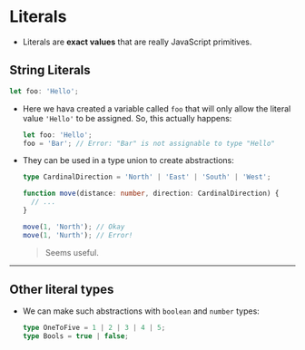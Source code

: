 # Literals

- Literals are **exact values** that are really JavaScript primitives.

## String Literals

```ts
let foo: 'Hello';
```

- Here we hava created a variable called `foo` that will only allow the literal value `'Hello'` to be assigned. So, this actually happens:

  ```ts
  let foo: 'Hello';
  foo = 'Bar'; // Error: "Bar" is not assignable to type "Hello"
  ```

- They can be used in a type union to create abstractions:

  ```ts
  type CardinalDirection = 'North' | 'East' | 'South' | 'West';

  function move(distance: number, direction: CardinalDirection) {
    // ...
  }

  move(1, 'North'); // Okay
  move(1, 'Nurth'); // Error!
  ```

  > Seems useful.

---

## Other literal types

- We can make such abstractions with `boolean` and `number` types:
  ```ts
  type OneToFive = 1 | 2 | 3 | 4 | 5;
  type Bools = true | false;
  ```
